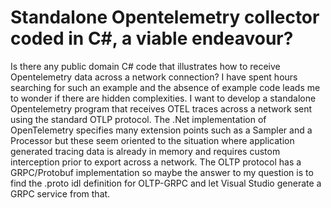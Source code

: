 
# Standalone Opentelemetry collector coded in C#, a viable endeavour?

Is there any public domain C# code that illustrates how to receive Opentelemetry data
across a network connection? I have spent hours searching for such an example and the absence of example code leads me to wonder if there are hidden complexities.
I want to develop a standalone Opentelemetry program that receives OTEL traces across a network sent using the standard OTLP protocol.
The .Net implementation of OpenTelemetry specifies many extension points such as a Sampler and a Processor but these seem oriented to the situation where application generated tracing data is already in memory and requires custom interception prior to export across a network.
The OLTP protocol has a GRPC/Protobuf implementation so maybe the answer to my question is to find the .proto idl definition for OLTP-GRPC and let Visual Studio generate a GRPC service from that.

        